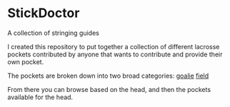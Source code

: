 # StickDoctor
A collection of stringing guides

I created this repository to put together a collection of different lacrosse pockets contributed by anyone that wants to contribute and provide their own pocket.

The pockets are broken down into two broad categories:
[goalie](goalie.md)
[field](field.md)

From there you can browse based on the head, and then the pockets available for the head.
